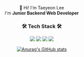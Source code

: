 <div align=center>
  
👋 Hi! I'm Taeyeon Lee<br>
I'm **Junior Backend Web Developer**

  ### 🛠 Tech Stack 🛠

<img src="https://img.shields.io/badge/Python-3766AB?style=flat-square&logo=Python&logoColor=white"/></a>
<img src="https://img.shields.io/badge/Django-009900?style=flat-square&logo=Django&logoColor=white"/></a>
<img src="https://img.shields.io/badge/DRF-800000?style=flat-square&logo=DjangoRestFramework&logoColor=white"/></a>
<img src="https://img.shields.io/badge/Mysql-cbbc20?style=flat-square&logo=Mysql&logoColor=white"/></a>

[![Anurag's GitHub stats](https://github-readme-stats.vercel.app/api?username=whytili89)](https://github.com/anuraghazra/github-readme-stats)



<!--
**whytili89/whytili89** is a ✨ _special_ ✨ repository because its `README.md` (this file) appears on your GitHub profile.

Here are some ideas to get you started:

- 🔭 I’m currently working on ...
- 🌱 I’m currently learning ...
- 👯 I’m looking to collaborate on ...
- 🤔 I’m looking for help with ...
- 💬 Ask me about ...
- 📫 How to reach me: ...
- 😄 Pronouns: ...
- ⚡ Fun fact: ...
-->
